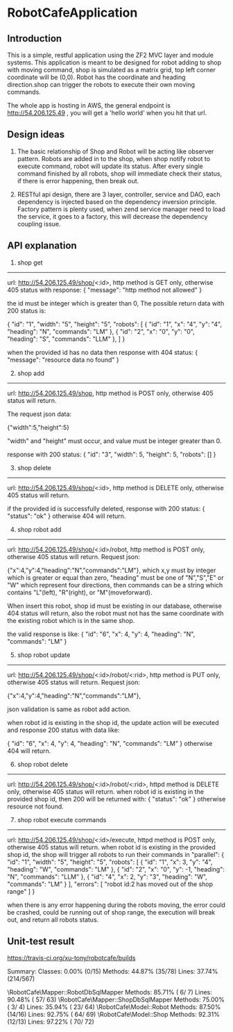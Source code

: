 RobotCafeApplication
====================

Introduction
------------
This is a simple, restful application using the ZF2 MVC layer and module
systems. This application is meant to be designed for robot adding to shop with moving command,
shop is simulated as a matrix grid, top left corner coordinate will be (0,0). Robot has the
coordinate and heading direction.shop can trigger the robots to execute their own moving commands.

The whole app is hosting in AWS,
the general endpoint is http://54.206.125.49 , you will get a 'hello world' when you hit that url.



Design ideas
------------
1. The basic relationship of Shop and Robot will be acting like observer pattern. Robots are added in to the shop, when
shop notify robot to execute command, robot will update its status. After every single command finished by all robots,
shop will immediate check their status, if there is error happening, then break out.

2. RESTful api design, there are 3 layer, controller, service and DAO, each dependency is injected based on the dependency
inversion principle. Factory pattern is plenty used, when zend service manager need to load the service, it goes to a factory,
this will decrease the dependency coupling issue.



API explanation
----------------

1. shop get
-----------
url: http://54.206.125.49/shop/<:id>, http method is GET only, otherwise 405 status with response:
{
  "message": "http method not allowed"
}

the id must be integer which is greater than 0,
The possible return data with 200 status is:

{
  "id": "1",
  "width": "5",
  "height": "5",
  "robots": [
    {
      "id": "1",
      "x": "4",
      "y": "4",
      "heading": "N",
      "commands": "LM"
    },
    {
      "id": "2",
      "x": "0",
      "y": "0",
      "heading": "S",
      "commands": "LLM"
    },
  ]
}

when the provided id has no data then response with 404 status:
{
  "message": "resource data no found"
}


2. shop add
-----------
url: http://54.206.125.49/shop, http method is POST only, otherwise 405 status will return.

The request json data:

{"width":5,"height":5}

"width" and "height" must occur, and value must be integer greater than 0.

response with 200 status:
{
  "id": "3",
  "width": 5,
  "height": 5,
  "robots": []
}

3. shop delete
--------------
url: http://54.206.125.49/shop/<:id>, http method is DELETE only, otherwise 405 status will return.

if the provided id is successfully deleted, response with 200 status:
{
  "status": "ok"
}
otherwise 404 will return.

4. shop robot add
-----------------
url: http://54.206.125.49/shop/<:id>/robot, http method is POST only, otherwise 405 status will return.
Request json:

{"x":4,"y":4,"heading":"N","commands":"LM"},
which x,y must by integer which is greater or equal than zero, "heading" must be one of "N","S","E" or "W" which represent
four directions, then commands can be a string which contains "L"(left), "R"(right), or "M"(moveforward).

When insert this robot, shop id must be existing in our database, otherwise 404 status will return, also the robot must not
has the same coordinate with the existing robot which is in the same shop.

the valid response is like:
{
  "id": "6",
  "x": 4,
  "y": 4,
  "heading": "N",
  "commands": "LM"
}


5. shop robot update
-------------------
url: http://54.206.125.49/shop/<:id>/robot/<:rid>, http method is PUT only, otherwise 405 status will return.
Request json:

{"x":4,"y":4,"heading":"N","commands":"LM"},

json validation is same as robot add action.

when robot id is existing in the shop id, the update action will be executed and response 200 status with data like:

{
  "id": "6",
  "x": 4,
  "y": 4,
  "heading": "N",
  "commands": "LM"
}
otherwise 404 will return.


6. shop robot delete
--------------------
url: http://54.206.125.49/shop/<:id>/robot/<:rid>, httpd method is DELETE only, otherwise 405 status will return.
when robot id is existing in the provided shop id, then 200 will be returned with:
{
  "status": "ok"
}
otherwise resource not found.

7. shop robot execute commands
------------------------------
url: http://54.206.125.49/shop/<:id>/execute, httpd method is POST only, otherwise 405 status will return.
when robot id is existing in the provided shop id, the shop will trigger all robots to run their commands in "parallel":
{
  "id": "1",
  "width": "5",
  "height": "5",
  "robots": [
    {
      "id": "1",
      "x": 3,
      "y": "4",
      "heading": "W",
      "commands": "LM"
    },
    {
      "id": "2",
      "x": "0",
      "y": -1,
      "heading": "N",
      "commands": "LLM"
    },
    {
      "id": "4",
      "x": 2,
      "y": "3",
      "heading": "W",
      "commands": "LM"
    }
  ],
  "errors": [
    "robot id:2 has moved out of the shop range"
  ]
}

when there is any error happening during the robots moving, the error could be crashed, could be running out of shop
range, the execution will break out, and return all robots status.



Unit-test result
----------------
https://travis-ci.org/xu-tony/robotcafe/builds

 Summary:
  Classes:  0.00% (0/15)
  Methods: 44.87% (35/78)
  Lines:   37.74% (214/567)

\RobotCafe\Mapper::RobotDbSqlMapper
  Methods:  85.71% ( 6/ 7)   Lines:  90.48% ( 57/ 63)
\RobotCafe\Mapper::ShopDbSqlMapper
  Methods:  75.00% ( 3/ 4)   Lines:  35.94% ( 23/ 64)
\RobotCafe\Model::Robot
  Methods:  87.50% (14/16)   Lines:  92.75% ( 64/ 69)
\RobotCafe\Model::Shop
  Methods:  92.31% (12/13)   Lines:  97.22% ( 70/ 72)


